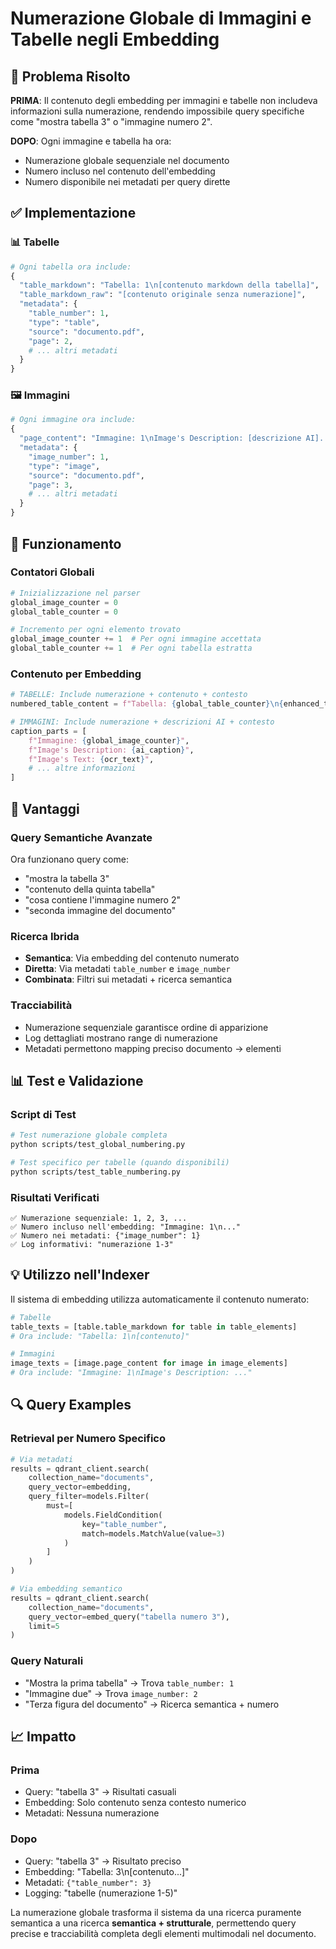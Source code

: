 # Numerazione Globale di Immagini e Tabelle negli Embedding

## 🎯 Problema Risolto

**PRIMA**: Il contenuto degli embedding per immagini e tabelle non includeva informazioni sulla numerazione, rendendo impossibile query specifiche come "mostra tabella 3" o "immagine numero 2".

**DOPO**: Ogni immagine e tabella ha ora:
- Numerazione globale sequenziale nel documento
- Numero incluso nel contenuto dell'embedding
- Numero disponibile nei metadati per query dirette

## ✅ Implementazione

### 📊 Tabelle

```python
# Ogni tabella ora include:
{
  "table_markdown": "Tabella: 1\n[contenuto markdown della tabella]",
  "table_markdown_raw": "[contenuto originale senza numerazione]",
  "metadata": {
    "table_number": 1,
    "type": "table",
    "source": "documento.pdf",
    "page": 2,
    # ... altri metadati
  }
}
```

### 🖼️ Immagini

```python
# Ogni immagine ora include:
{
  "page_content": "Immagine: 1\nImage's Description: [descrizione AI]...",
  "metadata": {
    "image_number": 1,
    "type": "image", 
    "source": "documento.pdf",
    "page": 3,
    # ... altri metadati
  }
}
```

## 🔄 Funzionamento

### Contatori Globali
```python
# Inizializzazione nel parser
global_image_counter = 0
global_table_counter = 0

# Incremento per ogni elemento trovato
global_image_counter += 1  # Per ogni immagine accettata
global_table_counter += 1  # Per ogni tabella estratta
```

### Contenuto per Embedding
```python
# TABELLE: Include numerazione + contenuto + contesto
numbered_table_content = f"Tabella: {global_table_counter}\n{enhanced_table_content}"

# IMMAGINI: Include numerazione + descrizioni AI + contesto
caption_parts = [
    f"Immagine: {global_image_counter}",
    f"Image's Description: {ai_caption}",
    f"Image's Text: {ocr_text}",
    # ... altre informazioni
]
```

## 🎯 Vantaggi

### Query Semantiche Avanzate
Ora funzionano query come:
- "mostra la tabella 3"
- "contenuto della quinta tabella"
- "cosa contiene l'immagine numero 2"
- "seconda immagine del documento"

### Ricerca Ibrida
- **Semantica**: Via embedding del contenuto numerato
- **Diretta**: Via metadati `table_number` e `image_number`
- **Combinata**: Filtri sui metadati + ricerca semantica

### Tracciabilità
- Numerazione sequenziale garantisce ordine di apparizione
- Log dettagliati mostrano range di numerazione
- Metadati permettono mapping preciso documento → elementi

## 📊 Test e Validazione

### Script di Test
```bash
# Test numerazione globale completa
python scripts/test_global_numbering.py

# Test specifico per tabelle (quando disponibili)
python scripts/test_table_numbering.py
```

### Risultati Verificati
```
✅ Numerazione sequenziale: 1, 2, 3, ...
✅ Numero incluso nell'embedding: "Immagine: 1\n..."
✅ Numero nei metadati: {"image_number": 1}
✅ Log informativi: "numerazione 1-3"
```

## 💡 Utilizzo nell'Indexer

Il sistema di embedding utilizza automaticamente il contenuto numerato:

```python
# Tabelle
table_texts = [table.table_markdown for table in table_elements]
# Ora include: "Tabella: 1\n[contenuto]"

# Immagini  
image_texts = [image.page_content for image in image_elements]
# Ora include: "Immagine: 1\nImage's Description: ..."
```

## 🔍 Query Examples

### Retrieval per Numero Specifico
```python
# Via metadati
results = qdrant_client.search(
    collection_name="documents",
    query_vector=embedding,
    query_filter=models.Filter(
        must=[
            models.FieldCondition(
                key="table_number",
                match=models.MatchValue(value=3)
            )
        ]
    )
)

# Via embedding semantico
results = qdrant_client.search(
    collection_name="documents", 
    query_vector=embed_query("tabella numero 3"),
    limit=5
)
```

### Query Naturali
- "Mostra la prima tabella" → Trova `table_number: 1`
- "Immagine due" → Trova `image_number: 2` 
- "Terza figura del documento" → Ricerca semantica + numero

## 📈 Impatto

### Prima
- Query: "tabella 3" → Risultati casuali
- Embedding: Solo contenuto senza contesto numerico
- Metadati: Nessuna numerazione

### Dopo  
- Query: "tabella 3" → Risultato preciso
- Embedding: "Tabella: 3\n[contenuto...]"
- Metadati: `{"table_number": 3}`
- Logging: "tabelle (numerazione 1-5)"

La numerazione globale trasforma il sistema da una ricerca puramente semantica a una ricerca **semantica + strutturale**, permettendo query precise e tracciabilità completa degli elementi multimodali nel documento.
